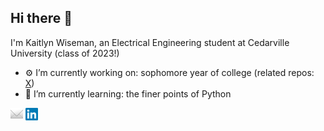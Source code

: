 ## Hi there 👋

I'm Kaitlyn Wiseman, an Electrical Engineering student at Cedarville University (class of 2023!)

- ⚙ I’m currently working on: sophomore year of college (related repos: [X](https://github.com/wisemankaitlyn/EGEE-2110-LaTeX))
- 🌱 I’m currently learning: the finer points of Python

[![email][2]][1]  [![linkedin][3]][4]

<!--### [✉](mailto:kaitlynwiseman@cedarville.edu)  |  [💼](https://www.linkedin.com/in/kaitlyn-wiseman/)-->

[1]: mailto:kaitlynwiseman@cedarville.edu
[2]: https://raw.githubusercontent.com/wisemankaitlyn/wisemankaitlyn/main/images/email.png
[3]: https://raw.githubusercontent.com/wisemankaitlyn/wisemankaitlyn/main/images/linkedin.png
[4]: https://www.linkedin.com/in/kaitlyn-wiseman/
